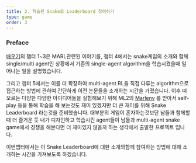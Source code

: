```yaml
---
title: 2. 학습된 Snake로 Leaderboard 참여하기
type: game
order: 3
---
```


### Preface

[배우기](https://tutorials.kc-ml2.com/v2/1/1intro)의 챕터 1~3은 MARL관련된 이야기를, 챕터 4에서는 snake게임의 소개와 함께 single/multi agent인 상황에서 기존의 single-agent algorithm을 학습시켰을때 일어나는 일을 설명했습니다. 

그리고 챕터 5에서는 이를 더 확장하여 multi-agent RL을 직접 다루는 algorithm으로 접근하는 방법에 관하여 간단하게 이전 논문들을 소개하는 시간을 가졌습니다. 이후 떠오르는 다양한 다양한 아이디어들을 실험해보기 위해 ML2의 [Marlenv](https://github.com/kc-ml2/marlenv) 를 받아서 self-play 등을 통해 학습을 해 보는것도 재미 있겠지만 더 큰 재미를 위해 Snake Leaderboard 라는것을 준비했습니다. 대부분의 게임이 혼자하는것보단 남들과 함께할때 더 즐거운 듯 내가 디자인하고 학습시킨 agent들이 남들과 multi-agent snake game에서 경쟁을 해본다면 더 재미있지 않을까 하는 생각에서 출발한 프로젝트 입니다. 

이번챕터에서는 이 Snake Leaderboard에 대한 소개와함께 참여하는 방법에 대해 소개하는 시간을 가져보도록 하겠습니다. 